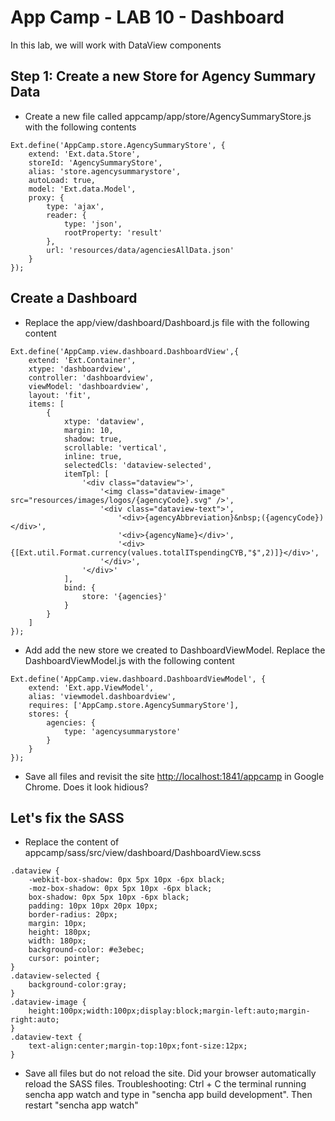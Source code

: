 # App Camp - LAB 10 - Dashboard

In this lab, we will work with DataView components

## Step 1: Create a new Store for Agency Summary Data

* Create a new file called appcamp/app/store/AgencySummaryStore.js with the following contents

```
Ext.define('AppCamp.store.AgencySummaryStore', {
    extend: 'Ext.data.Store',
    storeId: 'AgencySummaryStore',
    alias: 'store.agencysummarystore',
    autoLoad: true,
    model: 'Ext.data.Model',
    proxy: {
		type: 'ajax',
		reader: {
			type: 'json',
			rootProperty: 'result'
		},
		url: 'resources/data/agenciesAllData.json'
	}
});
```

## Create a Dashboard


* Replace the app/view/dashboard/Dashboard.js file with the following content

```
Ext.define('AppCamp.view.dashboard.DashboardView',{
	extend: 'Ext.Container',
	xtype: 'dashboardview',
	controller: 'dashboardview',
	viewModel: 'dashboardview',
	layout: 'fit',
	items: [
		{
			xtype: 'dataview',
			margin: 10,
			shadow: true,
			scrollable: 'vertical',
			inline: true,
			selectedCls: 'dataview-selected',
			itemTpl: [
				'<div class="dataview">',
					'<img class="dataview-image" src="resources/images/logos/{agencyCode}.svg" />',
					'<div class="dataview-text">',
						'<div>{agencyAbbreviation}&nbsp;({agencyCode})</div>',
						'<div>{agencyName}</div>',
						'<div>{[Ext.util.Format.currency(values.totalITspendingCYB,"$",2)]}</div>',
					'</div>',
				'</div>'
			],
			bind: {
				store: '{agencies}'
			}
		}
	]
});
```

* Add add the new store we created to DashboardViewModel. Replace the DashboardViewModel.js with the following content
```
Ext.define('AppCamp.view.dashboard.DashboardViewModel', {
	extend: 'Ext.app.ViewModel',
	alias: 'viewmodel.dashboardview',
	requires: ['AppCamp.store.AgencySummaryStore'],
    stores: {
        agencies: {
            type: 'agencysummarystore'
        }
    }	
});

```

* Save all files and revisit the site [http://localhost:1841/appcamp](http://localhost:1841/appcamp/) in Google Chrome. Does it look hidious?

## Let's fix the SASS

* Replace the content of appcamp/sass/src/view/dashboard/DashboardView.scss
```
.dataview {
	-webkit-box-shadow: 0px 5px 10px -6px black;
	-moz-box-shadow: 0px 5px 10px -6px black;
	box-shadow: 0px 5px 10px -6px black;
	padding: 10px 10px 20px 10px;
	border-radius: 20px;
	margin: 10px;
	height: 180px;
	width: 180px;
	background-color: #e3ebec;
	cursor: pointer;
}
.dataview-selected {
	background-color:gray;
}
.dataview-image {
	height:100px;width:100px;display:block;margin-left:auto;margin-right:auto;
}
.dataview-text {
	text-align:center;margin-top:10px;font-size:12px;
}
```

* Save all files but do not reload the site. Did your browser automatically reload the SASS files.
Troubleshooting: Ctrl + C the terminal running sencha app watch and type in "sencha app build development". Then restart "sencha app watch"